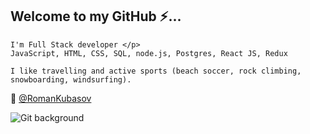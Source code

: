 ## Welcome to my GitHub &#9889;... 

```
I'm Full Stack developer </p>
JavaScript, HTML, CSS, SQL, node.js, Postgres, React JS, Redux

I like travelling and active sports (beach soccer, rock climbing, snowboarding, windsurfing).
```

&#128242; [@RomanKubasov](https://t.me/RomanKubasov)

![Git background](https://user-images.githubusercontent.com/102286250/176498688-94163ba6-1178-446a-aacc-3cf878c7d9d3.jpg)
